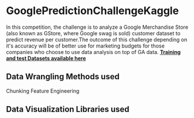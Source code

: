 # GooglePredictionChallengeKaggle
In this competition, the challenge is to analyze a Google Merchandise Store (also known as GStore, where Google swag is sold) customer dataset to predict revenue per customer.The outcome of this challenge depending on it's accuracy will be of better use for marketing budgets for those companies who choose to use data analysis on top of GA data.
__[Training and test Datasets available here](https://www.kaggle.com/c/ga-customer-revenue-prediction/data)__

## Data Wrangling Methods used
Chunking
Feature Engineering

## Data Visualization Libraries used



